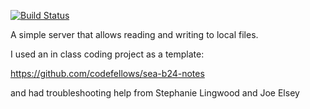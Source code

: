 [![Build Status](https://travis-ci.org/lindamariemummy/json-read-write-database.svg?branch=dev)](https://travis-ci.org/lindamariemummy/json-read-write-database)


A simple server that allows reading and writing to local files.

I used an in class coding project as a template:

https://github.com/codefellows/sea-b24-notes

and had troubleshooting help from Stephanie Lingwood and Joe Elsey
